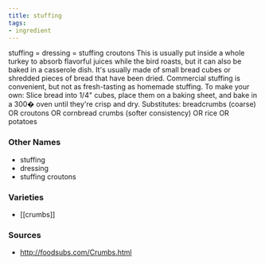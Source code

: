 ```yaml
---
title: stuffing
tags:
- ingredient
---
```

stuffing = dressing = stuffing croutons This is usually put inside a whole turkey to absorb flavorful juices while the bird roasts, but it can also be baked in a casserole dish. It's usually made of small bread cubes or shredded pieces of bread that have been dried. Commercial stuffing is convenient, but not as fresh-tasting as homemade stuffing. To make your own: Slice bread into 1/4" cubes, place them on a baking sheet, and bake in a 300� oven until they're crisp and dry. Substitutes: breadcrumbs (coarse) OR croutons OR cornbread crumbs (softer consistency) OR rice OR potatoes

### Other Names

* stuffing
* dressing
* stuffing croutons

### Varieties

* [[crumbs]]

### Sources
* http://foodsubs.com/Crumbs.html
